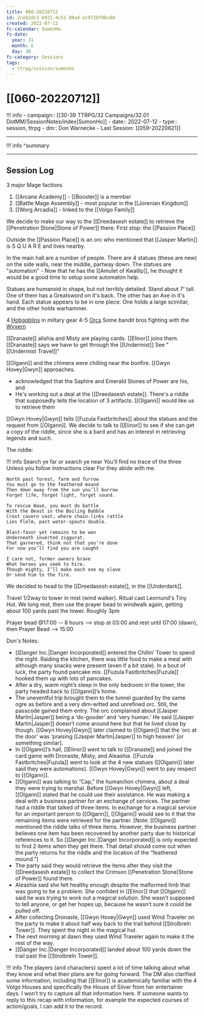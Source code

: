 ```yaml
---
title: 060-20220712
id: 2ceb2dc3-b921-4c51-88a4-bc9f2bf9bc88
created: 2022-07-12
fc-calendar: SumonHo
fc-date:
  year: 31
  month: 6
  day: 30
fc-category: Sessions
tags:
  - ttrpg/session/sumonho
---
```


# [[060-20220712]]

!!! info
    - campaign:: [[30-39 TTRPG/32 Campaigns/32.01 DotMM/SessionNotes/index|SumonHo]]
    - date:: 2022-07-12
    - type:: session, ttrpg
    - dm:: Don Warnecke
    - Last Session: [[059-20220621]]


---

!!! info
    ^summary

---

## Session Log


3 major Mage factions
1. [[Arcane Academy]] - [[Booster]] is a member
2. [[Battle Mage Assembly]] - most popular in the [[Jorenian Kingdom]]
3. [[Worg Arcadia]] - linked to the [[Volgo Family]]

We decide to make our way to the [[Dreedasesh estate]] to retrieve the [[Penetration Stone|Stone of Power]] there. First stop: the [[Passion Place]] 

Outside the [[Passion Place]] is an orc who mentioned that [[Jasper Martin]] is S Q U A R E and lives nearby.

In the main hall are a number of people. There are 4 statues (these are new) on the side walls, near the middle, partway down. The statues are "automation" - Now that he has the [[Amulet of Kwallip]], he thought it would be a good time to setup some automaton help.

Statues are humanoid in shape, but not terribly detailed. Stand about 7' tall. One of them has a Greatsword on it's back. The other has an Axe in it's hand. Each statue appears to be in one piece. One holds a large scimitar, and the other holds warhammer.

4 [Hobgoblins](https://ddb.ac/monsters/hobgoblin) in miltary gear
4-5 [Orcs](https://ddb.ac/monsters/orc)
Some bandit bros fighting with the [Wyvern](https://ddb.ac/monsters/wyvern)

[[Dranaste]] alishia and Misty are playing cards. [[Elinor]] joins them. [[Dranaste]] says we have to get through the [[Undermist]]
See "[[Undermist Travel]]"


[[Olgann]] and the chimera were chilling near the bonfire. [[Gwyn Hovey|Gwyn]] approaches. 
- acknowledged that the Saphire and Emerald Stones of Power are his, and 
- He's working out a deal at the [[Dreedasesh estate]]. There's a riddle that supposedly tells the location of 3 artifacts. [[Olgann]] would like us to retrieve them 

[[Gwyn Hovey|Gwyn]] tells [[Fuzula Fastbritches]] about the statues and the request from [[Olgann]]. We decide to talk to [[Elinor]] to see if she can get a copy of the riddle, since she is a bard and has an interest in retrieving legends and such.

The riddle: 

!!! info
    Search ye far or search ye near
You’ll find no trace of the three
Unless you follow instructions clear
For they abide with me.
    
    North past forest, farm and furrow
    You must go to the feathered mound
    Then down away from the sun you’ll burrow
    Forget life, forget light, forget sound.
    
    To rescue Wave, you must do battle
    With the Beast in the Boiling Bubble
    Crost cavern vast, where chain-links rattle
    Lies Flelm, past water-spouts double.
    
    Blast-favor yet remains to be won
    Underneath inverted ziggurat.
    That garnered, think not that you’re done
    For now you’ll find you are caught
    
    I care not, former owners brave
    What heroes you seek to hire.
    Though mighty, I’ll make each one my slave
    Or send him to the fire.

We decided to head to the [[Dreedasesh estate]], in the [[Underdark]].

Travel 1/2way to tower in mist (wind walker). Ritual cast Leomund's Tiny Hut. We long rest, then use the prayer bead to windwalk again, getting about 100 yards past the tower. Roughly 3pm

Prayer bead @17:00 -- 8 hours --> stop at 03:00 and rest until 07:00 (dawn), then Prayer Bead --> 15:00


Don's Notes:

 - [[Danger Inc.|Danger Incorporated]] entered the Chillin’ Tower to spend the night. Raiding the kitchen, there was little food to make a meal with although many snacks were present (even if a bit stale). In a bout of luck, the party found pancake mix. [[Fuzula Fastbritches|Fuzula]] hooked them up with lots of pancakes.
 - After a dry, warm night’s sleep in the only bedroom in the tower, the party headed back to [[Olgann]]’s home. 
 - The uneventful trip brought them to the tunnel guarded by the same ogre as before and a very dim-witted and unrefined orc. Still, the passcode gained them entry. The orc complained about [[Jasper Martin|Jasper]] being a ‘do-gooder’ and ‘very human.’ He said [[Jasper Martin|Jasper]] doesn’t come around here but that he lived close by though. [[Gwyn Hovey|Gwyn]] later claimed to [[Olgann]] that the ‘orc at the door’ was ‘praising [[Jasper Martin|Jasper]] to high heaven’ [or something similar].
  - In [[Olgann]]’s hall, [[Elinor]] went to talk to [[Dranaste]] and joined the card game with Dronaste, Misty, and Aleashia. [[Fuzula Fastbritches|Fuzula]] went to look at the 4 new statues ([[Olgann]] later said they were automations). [[Gwyn Hovey|Gwyn]] went to pay respect to [[Olgann]].
  - [[Olgann]] was talking to “Cap,” the human/lion chimera, about a deal they were trying to marshal. Before [[Gwyn Hovey|Gwyn]] left, [[Olgann]] stated that he could use their assistance. He was making a deal with a business partner for an exchange of services. The partner had a riddle that talked of three items. In exchange for a magical service for an important person to [[Olgann]], [[Olgann]] would see to it that the remaining items were retrieved for the partner. [Note: [[Olgann]] mentioned the riddle talks of three items. However, the business partner believes one item has been recovered by another party due to historical references to it. So [[Danger Inc.|Danger Incorporated]] is only expected to find 2 items when they get there. That detail should come out when the party returns for the riddle and the location of the “feathered mound.”]
  - The party said they would retrieve the items after they visit the [[Dreedasesh estate]] to collect the Crimson [[Penetration Stone|Stone of Power]] found there.
  - Aleashia said she felt healthy enough despite the malformed limb that was going to be a problem. She confided in [[Elinor]] that [[Olgann]] said he was trying to work out a magical solution. She wasn’t supposed to tell anyone, or get her hopes up, because he wasn’t sure it could be pulled off.
  - After collecting Dronaste, [[Gwyn Hovey|Gwyn]] used Wind Traveler on the party to make it about half way back to the trail behind [[Strolbreln Tower]]. They spent the night in the magical hut.
  - The next morning at dawn they used Wind Traveler again to make it the rest of the way.
  - [[Danger Inc.|Danger Incorporated]] landed about 100 yards down the trail past the [[Strolbreln Tower]].
  

!!! info
    The players (and characters) spent a lot of time talking about what they know and what their plans are for going forward. The DM also clarified some information, including that [[Elinor]] is academically familiar with the 4 Volgo Houses and specifically the House of Silver from her entertainer days. I won’t try to capture all that information here. If someone wants to reply to this recap with information, for example the expected courses of action/goals, I can add it to the record.

